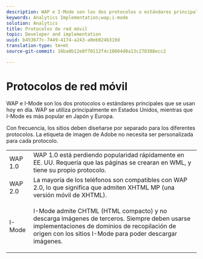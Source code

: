 ```yaml
---
description: WAP e I-Mode son los dos protocolos o estándares principales que se usan hoy en día. WAP se utiliza principalmente en Estados Unidos, mientras que I-Mode es más popular en Japón y Europa.
keywords: Analytics Implementation;wap;i-mode
solution: Analytics
title: Protocolos de red móvil
topic: Developer and implementation
uuid: b453677c-7449-4174-a243-a0eb024b319d
translation-type: tm+mt
source-git-commit: 16ba0b12e0f70112f4c10804d0a13c278388ecc2

---
```



# Protocolos de red móvil

WAP e I-Mode son los dos protocolos o estándares principales que se usan hoy en día. WAP se utiliza principalmente en Estados Unidos, mientras que I-Mode es más popular en Japón y Europa.

Con frecuencia, los sitios deben diseñarse por separado para los diferentes protocolos. La etiqueta de imagen de Adobe no necesita ser personalizada para cada protocolo.

<table id="table_EBE71664615F48E28B05C767ABDA062B"> 
 <tbody> 
  <tr> 
   <td colname="col1"> WAP 1.0 </td> 
   <td colname="col2"> WAP 1.0 está perdiendo popularidad rápidamente en EE. UU. Requería que las páginas se crearan en WML, y tiene su propio protocolo. </td> 
  </tr> 
  <tr> 
   <td colname="col1"> WAP 2.0 </td> 
   <td colname="col2"> La mayoría de los teléfonos son compatibles con WAP 2.0, lo que significa que admiten XHTML MP (una versión móvil de XHTML). </td> 
  </tr> 
  <tr> 
   <td colname="col1"> I-Mode </td> 
   <td colname="col2"> <p> I-Mode admite CHTML (HTML compacto) y no descarga imágenes de terceros. Siempre deben usarse implementaciones de dominios de recopilación de origen con los sitios I-Mode para poder descargar imágenes. </p> </td> 
  </tr> 
 </tbody> 
</table>

